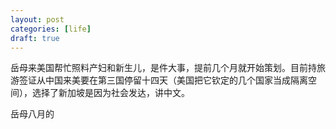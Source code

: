 ```yaml
---
layout: post
categories: [life]
draft: true
---
```


岳母来美国帮忙照料产妇和新生儿，是件大事，提前几个月就开始策划。目前持旅游签证从中国来美要在第三国停留十四天（美国把它钦定的几个国家当成隔离空间），选择了新加坡是因为社会发达，讲中文。

岳母八月的